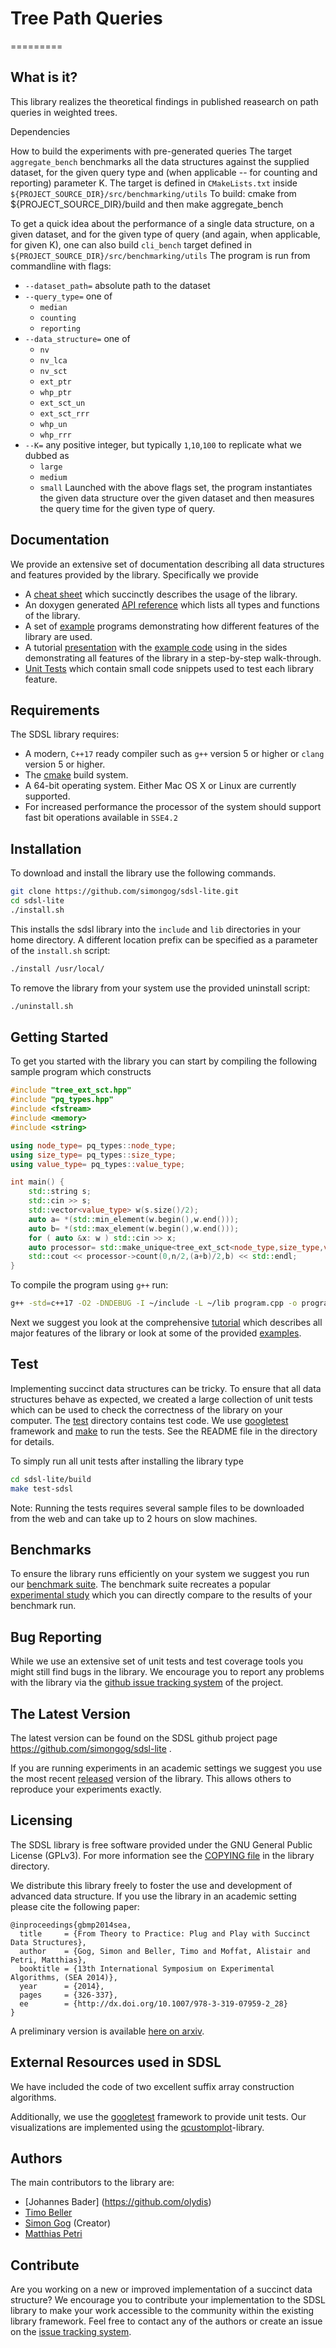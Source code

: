 # Tree Path Queries
=========

What is it?
-----------
This library realizes the theoretical findings in published reasearch on path queries in weighted trees.

Dependencies

How to build the experiments with pre-generated queries
The target `aggregate_bench` benchmarks all the data structures
against the supplied dataset, for the given query type and (when applicable --
for counting and reporting) parameter K.
The target is defined in `CMakeLists.txt` inside
`${PROJECT_SOURCE_DIR}/src/benchmarking/utils`
To build: cmake from ${PROJECT_SOURCE_DIR}/build 
and then make aggregate_bench

To get a quick idea about the performance of a single data structure,
on a given dataset, and for the given type of query (and again,
when applicable, for given K), one can also build
`cli_bench` target defined in 
`${PROJECT_SOURCE_DIR}/src/benchmarking/utils`
The program is run from commandline with flags:
* `--dataset_path=` absolute path to the dataset
* `--query_type=` one of 
	+ `median` 
	+ `counting`
	+ `reporting`
* `--data_structure=` one of 
	+ `nv`
	+ `nv_lca`
	+ `nv_sct`
	+ `ext_ptr`
	+ `whp_ptr`
	+ `ext_sct_un`
	+ `ext_sct_rrr`
	+ `whp_un`
	+ `whp_rrr`
* `--K=` any positive integer, but typically `1`,`10`,`100` to replicate what we dubbed as 
	+ `large`
	+ `medium`
	+ `small`
Launched with the above flags set, the program instantiates the given data structure over the given
dataset and then measures the query time for the given type of query.


Documentation
-------------

We provide an extensive set of documentation describing all data structures
and features provided by the library. Specifically we provide

* A [cheat sheet][SDSLCS] which succinctly describes the usage of the library.
* An doxygen generated [API reference][DOXYGENDOCS] which lists all types and functions of the library.
* A set of [example](examples/) programs demonstrating how different features of the library are used.
* A tutorial [presentation][TUT] with the [example code](tutorial/) using in the sides demonstrating all features of the library in a step-by-step walk-through.
* [Unit Tests](test/) which contain small code snippets used to test each library feature.

Requirements
------------

The SDSL library requires:

* A modern, `C++17` ready compiler such as `g++` version 5 or higher or `clang` version 5 or higher.
* The [cmake][cmake] build system.
* A 64-bit operating system. Either Mac OS X or Linux are currently supported.
* For increased performance the processor of the system should support fast bit operations available in `SSE4.2`

Installation
------------

To download and install the library use the following commands.

```sh
git clone https://github.com/simongog/sdsl-lite.git
cd sdsl-lite
./install.sh
```

This installs the sdsl library into the `include` and `lib` directories in your
home directory. A different location prefix can be specified as a parameter of
the `install.sh` script:

```sh
./install /usr/local/
```

To remove the library from your system use the provided uninstall script:

```sh
./uninstall.sh
```

Getting Started
------------

To get you started with the library you can start by compiling the following
sample program which constructs 

```cpp
#include "tree_ext_sct.hpp"
#include "pq_types.hpp"
#include <fstream>
#include <memory>
#include <string>

using node_type= pq_types::node_type;
using size_type= pq_types::size_type;
using value_type= pq_types::value_type;

int main() {
	std::string s;
	std::cin >> s;
	std::vector<value_type> w(s.size()/2);
	auto a= *(std::min_element(w.begin(),w.end()));
	auto b= *(std::max_element(w.begin(),w.end()));
	for ( auto &x: w ) std::cin >> x;
	auto processor= std::make_unique<tree_ext_sct<node_type,size_type,value_type>>(s,w);
	std::cout << processor->count(0,n/2,(a+b)/2,b) << std::endl;
}
```

To compile the program using `g++` run:

```sh
g++ -std=c++17 -O2 -DNDEBUG -I ~/include -L ~/lib program.cpp -o program -lsdsl 
```

Next we suggest you look at the comprehensive [tutorial][TUT] which describes
all major features of the library or look at some of the provided [examples](examples).

Test
----

Implementing succinct data structures can be tricky. To ensure that all data
structures behave as expected, we created a large collection of unit tests
which can be used to check the correctness of the library on your computer.
The [test](./test) directory contains test code. We use [googletest][GTEST]
framework and [make][MAKE] to run the tests. See the README file in the
directory for details.

To simply run all unit tests after installing the library type

```sh
cd sdsl-lite/build
make test-sdsl
```

Note: Running the tests requires several sample files to be downloaded from the web
and can take up to 2 hours on slow machines.

Benchmarks
----------

To ensure the library runs efficiently on your system we suggest you run our
[benchmark suite](benchmark). The benchmark suite recreates a
popular [experimental study](http://arxiv.org/abs/0712.3360) which you can
directly compare to the results of your benchmark run.

Bug Reporting
------------

While we use an extensive set of unit tests and test coverage tools you might
still find bugs in the library. We encourage you to report any problems with
the library via the [github issue tracking system](https://github.com/simongog/sdsl-lite/issues)
of the project.

The Latest Version
------------------

The latest version can be found on the SDSL github project page https://github.com/simongog/sdsl-lite .

If you are running experiments in an academic settings we suggest you use the
most recent [released](https://github.com/simongog/sdsl-lite/releases) version
of the library. This allows others to reproduce your experiments exactly.

Licensing
---------

The SDSL library is free software provided under the GNU General Public License
(GPLv3). For more information see the [COPYING file][CF] in the library
directory.

We distribute this library freely to foster the use and development of advanced
data structure. If you use the library in an academic setting please cite the
following paper:

    @inproceedings{gbmp2014sea,
      title     = {From Theory to Practice: Plug and Play with Succinct Data Structures},
      author    = {Gog, Simon and Beller, Timo and Moffat, Alistair and Petri, Matthias},
      booktitle = {13th International Symposium on Experimental Algorithms, (SEA 2014)},
      year      = {2014},
      pages     = {326-337},
      ee        = {http://dx.doi.org/10.1007/978-3-319-07959-2_28}
    }

A preliminary version is available [here on arxiv][SEAPAPER].

## External Resources used in SDSL

We have included the code of two excellent suffix array
construction algorithms.

Additionally, we use the [googletest][GTEST] framework to provide unit tests.
Our visualizations are implemented using the [qcustomplot][QCUSTOMPLOT]-library.

Authors
--------

The main contributors to the library are:

* [Johannes Bader] (https://github.com/olydis)
* [Timo Beller](https://github.com/tb38)
* [Simon Gog](https://github.com/simongog) (Creator)
* [Matthias Petri](https://github.com/mpetri)

Contribute
----------

Are you working on a new or improved implementation of a succinct data structure?
We encourage you to contribute your implementation to the SDSL library to make
your work accessible to the community within the existing library framework.
Feel free to contact any of the authors or create an issue on the
[issue tracking system](https://github.com/simongog/sdsl-lite/issues).


[STL]: http://www.sgi.com/tech/stl/ "Standard Template Library"
[cmake]: http://www.cmake.org/ "CMake tool"
[MAKE]: http://www.gnu.org/software/make/ "GNU Make"
[gcc]: http://gcc.gnu.org/ "GNU Compiler Collection"
[clang]: https://clang.llvm.org/docs/
[LS]: http://www.sciencedirect.com/science/article/pii/S0304397507005257 "Larson &amp; Sadakane Algorithm"
[GTEST]: https://code.google.com/p/googletest/ "Google C++ Testing Framework"
[SDSLCS]: http://simongog.github.io/assets/data/sdsl-cheatsheet.pdf "SDSL Cheat Sheet"
[SDSLLIT]: https://github.com/simongog/sdsl-lite/wiki/Literature "Succinct Data Structure Literature"
[TUT]: http://simongog.github.io/assets/data/sdsl-slides/tutorial "Tutorial"
[QSUFIMPL]: http://www.larsson.dogma.net/qsufsort.c "Original Qsufsort Implementation"
[CF]: https://github.com/simongog/sdsl-lite/blob/master/COPYING "Licence"
[SEAPAPER]: http://arxiv.org/pdf/1311.1249v1.pdf "SDSL paper"
[DOXYGENDOCS]: http://algo2.iti.kit.edu/gog/docs/html/index.html "API Reference"
[GBENCH]: https://github.com/google/benchmark "Google Benchmark Micro-Benchmarking Framework"
[SHA512]: http://www.atwillys.de/content/cc/swlib-cc/include/sw/hash/sha512.hh "Open-Source implementation of SHA512"
[QCUSTOMPLOT]: "https://www.qcustomplot.com/" "QCustomPlot Qt library"
[QT]: https://www.qt.io/ "Qt"
[SDSL]: https://github.com/simongog/sdsl-lite "sdsl-lite"
[GLFAGS]: https://github.com/gflags/gflags "glfags"
